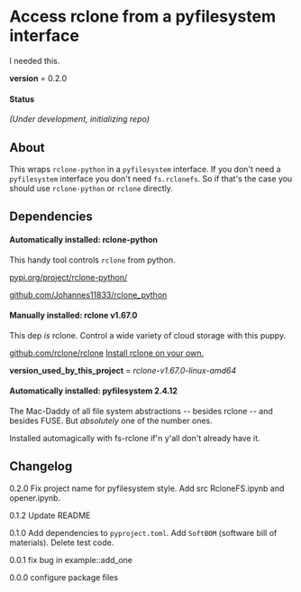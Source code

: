 # Access rclone from a pyfilesystem interface
I needed this.

__version__ = 0.2.0

#### Status
_(Under development, initializing repo)_ 

## About

This wraps `rclone-python` in a `pyfilesystem` interface. If you don't need a `pyfilesystem` interface you don't need `fs.rclonefs`. So if that's the case you should use `rclone-python` or `rclone` directly.

## Dependencies

#### Automatically installed: rclone-python

This handy tool controls `rclone` from python. 

[pypi.org/project/rclone-python/](https://pypi.org/project/rclone-python/)

[github.com/Johannes11833/rclone_python](https://github.com/Johannes11833/rclone_python)

#### Manually installed: rclone v1.67.0

This dep _is_ rclone. Control a wide variety of cloud storage with this puppy.

[github.com/rclone/rclone](https://github.com/rclone/rclone)
[Install rclone on your own.](https://rclone.org/install/)

__version_used_by_this_project__ = _rclone-v1.67.0-linux-amd64_

#### Automatically installed: pyfilesystem 2.4.12

The Mac-Daddy of all file system abstractions -- besides rclone -- and besides FUSE. But _absolutely_ one of the number ones.

Installed automagically with fs-rclone if'n y'all don't already have it.

## Changelog


0.2.0 Fix project name for pyfilesystem style. Add src RcloneFS.ipynb and opener.ipynb.

0.1.2 Update README

0.1.0 Add dependencies to `pyproject.toml`. Add `SoftBOM` (software bill of materials). Delete test code.

0.0.1 fix bug in example::add_one

0.0.0 configure package files

